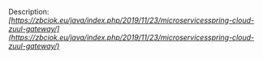 Description:<br />
*[https://zbciok.eu/java/index.php/2019/11/23/microservicesspring-cloud-zuul-gateway/](https://zbciok.eu/java/index.php/2019/11/23/microservicesspring-cloud-zuul-gateway/)*
